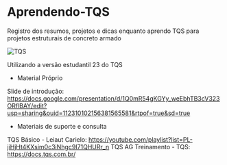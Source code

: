 # Aprendendo-TQS
Registro dos resumos, projetos e dicas enquanto aprendo TQS para projetos estruturais de concreto armado

![TQS](https://user-images.githubusercontent.com/71474825/222531444-ccba934a-d5b3-476a-a76e-a2134c90f129.PNG)

Utilizando a versão estudantil 23 do TQS

* Material Próprio

Slide de introdução: https://docs.google.com/presentation/d/1Q0mR54gKGYy_weEbhTB3cV323ORflBAY/edit?usp=sharing&ouid=112310102156381565581&rtpof=true&sd=true

* Materiais de suporte e consulta

TQS Básico - Leiaut Carielo: https://youtube.com/playlist?list=PL-jiHjHt4KXsim0c3iNhgc9I71QHURr_n
TQS AG Treinamento - TQS: https://docs.tqs.com.br/

